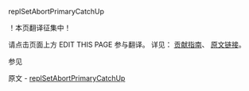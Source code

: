  replSetAbortPrimaryCatchUp

 ！本页翻译征集中！

请点击页面上方 EDIT THIS PAGE 参与翻译。
详见：
[贡献指南]( https://github.com/JinMuInfo/MongoDB-Manual-zh/blob/master/CONTRIBUTING.md )、
[原文链接](  https://docs.mongodb.com/manual/reference/command/replSetAbortPrimaryCatchUp/  )。

 参见

原文 - [replSetAbortPrimaryCatchUp]( https://docs.mongodb.com/manual/reference/command/replSetAbortPrimaryCatchUp/ )

